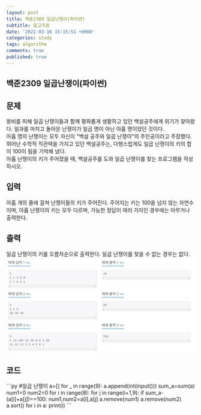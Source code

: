 ```yaml
---
layout: post
title: 백준2309 일곱난쟁이(파이썬)
subtitle: 알고리즘
date: '2022-03-16 15:15:51 +0900'
categories: study
tags: algorithm
comments: true
published: true
---
```

## 백준2309 일곱난쟁이(파이썬)
<h2>문제</h2>
왕비를 피해 일곱 난쟁이들과 함께 평화롭게 생활하고 있던 백설공주에게 위기가 찾아왔다. 일과를 마치고 돌아온 난쟁이가 일곱 명이 아닌 아홉 명이었던 것이다.<br>
아홉 명의 난쟁이는 모두 자신이 "백설 공주와 일곱 난쟁이"의 주인공이라고 주장했다. 뛰어난 수학적 직관력을 가지고 있던 백설공주는, 다행스럽게도 일곱 난쟁이의 키의 합이 100이 됨을 기억해 냈다.<br>
아홉 난쟁이의 키가 주어졌을 때, 백설공주를 도와 일곱 난쟁이를 찾는 프로그램을 작성하시오.<br>
<h2>입력</h2>
아홉 개의 줄에 걸쳐 난쟁이들의 키가 주어진다. 주어지는 키는 100을 넘지 않는 자연수이며, 아홉 난쟁이의 키는 모두 다르며, 가능한 정답이 여러 가지인 경우에는 아무거나 출력한다.<br>
<h2>출력</h2>
일곱 난쟁이의 키를 오름차순으로 출력한다. 일곱 난쟁이를 찾을 수 없는 경우는 없다.<br>
<img src="/assets/img/baek1026-1.jpg" title="baek1026-1" alt="baek1026-1"/><br>
<h2>코드</h2>
```py
#일곱 난쟁이
a=[]
for _ in range(9):
    a.append(int(input()))
sum_a=sum(a)
num1=0
num2=0
for i in range(8):
    for j in range(i+1,9):
        if sum_a-(a[i]+a[j])==100: 
            num1,num2=a[i],a[j]
a.remove(num1)
a.remove(num2)
a.sort()
for i in a:
    print(i)
```



